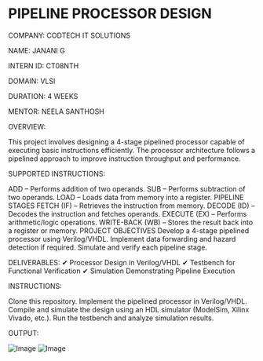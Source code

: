 # PIPELINE PROCESSOR DESIGN

COMPANY: CODTECH IT SOLUTIONS

NAME: JANANI G

INTERN ID: CT08NTH

DOMAIN: VLSI

DURATION: 4 WEEKS

MENTOR: NEELA SANTHOSH

OVERVIEW:

This project involves designing a 4-stage pipelined processor capable of executing basic instructions efficiently. The processor architecture follows a pipelined approach to improve instruction throughput and performance.

SUPPORTED INSTRUCTIONS:

ADD – Performs addition of two operands.
SUB – Performs subtraction of two operands.
LOAD – Loads data from memory into a register.
PIPELINE STAGES
FETCH (IF) – Retrieves the instruction from memory.
DECODE (ID) – Decodes the instruction and fetches operands.
EXECUTE (EX) – Performs arithmetic/logic operations.
WRITE-BACK (WB) – Stores the result back into a register or memory.
PROJECT OBJECTIVES
Develop a 4-stage pipelined processor using Verilog/VHDL.
Implement data forwarding and hazard detection if required.
Simulate and verify each pipeline stage.

DELIVERABLES:
✔ Processor Design in Verilog/VHDL
✔ Testbench for Functional Verification
✔ Simulation Demonstrating Pipeline Execution

INSTRUCTIONS:

Clone this repository.
Implement the pipelined processor in Verilog/VHDL.
Compile and simulate the design using an HDL simulator (ModelSim, Xilinx Vivado, etc.).
Run the testbench and analyze simulation results.

OUTPUT:

![Image](https://github.com/user-attachments/assets/3a3969e9-4c6f-47cb-955f-a34527d250ae)
![Image](https://github.com/user-attachments/assets/5c47efbf-6061-4ff4-8419-7032f2862ae3)
